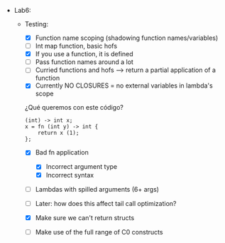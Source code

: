 
- Lab6:
    - Testing:
        - [x] Function name scoping (shadowing function names/variables)
        - [ ] Int map function, basic hofs
        - [x] If you use a function, it is defined
        - [ ] Pass function names around a lot
        - [ ] Curried functions and hofs --> return a partial application of a function
        - [x] Currently NO CLOSURES = no external variables in lambda's scope

        ¿Qué queremos con este código?
        ```
        (int) -> int x;
        x = fn (int y) -> int {
            return x (1);
        };
        ```

        - [x] Bad fn application
          - [x] Incorrect argument type
          - [x] Incorrect syntax
        - [ ] Lambdas with spilled arguments (6+ args)
        - [ ] Later: how does this affect tail call optimization?
        - [x] Make sure we can't return structs
        - [ ] Make use of the full range of C0 constructs


